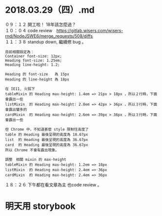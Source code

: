 # 2018.03.29（四）.md

０９：１２ 開工啦！ 18年該怎麼過？  
１０：０４ code review　https://gitlab.wisers.com/wisers-rnd/NodeJSWE6/merge_requests/508/diffs  
１１：３８ standup down, 繼續修 bug 。  
```
目前相關設定為：  
Container font-size: 12px;  
Heading font-size: 1.25em;
Heading line-height: 1.2;

Heading 的 font-size   為 15px
Heading 的 line-height 為 18px

在 IE11, 火狐下
tableMixin 的 Heading max-height: 1.4em => 21px > 18px ，所以２行時，下面會露出一些
listMixin  的 Heading max-height: 2.8em => 42px > 36px ，所以３行時，下面會露出蠻多的
cardMixin  的 Heading max-height: 2.6em => 39px > 36px ，所以３行時，下面會露出一些

但 Chrome 中，不知道甚麼 style 限制住高度了
table 的 Heading 最後呈現的高度為 18.67px
list  的 Heading 最後呈現的高度為 36.67px
card  的 Heading 最後呈現的高度為 36.67px
所以 Chrome 不會有露出現象。

調整　相關 mixin 的 max-height
tableMixin 的 Heading max-height: 1.2em => 18px
listMixin  的 Heading max-height: 2.4em => 36px
cardMixin  的 Heading max-height: 2.4em => 36px
```


１８：２６ 下午都在看文章為主 也code review 。  
# 明天用 storybook
